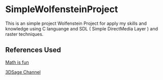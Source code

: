 # SimpleWolfensteinProject

This is an simple project Wolfenstein Project for apply my skills and knowledge
using C languange and SDL ( Simple DirectMedia Layer ) and raster techniques.

## References Used

[Math is fun](https://www.mathsisfun.com/)

[3DSage Channel](https://www.youtube.com/@3DSage/videos)